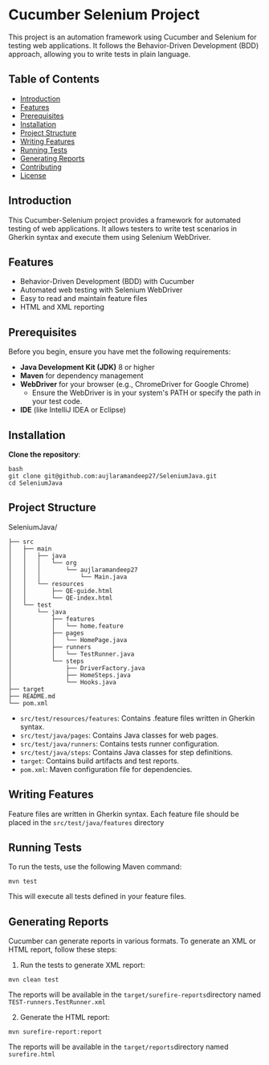# Cucumber Selenium Project

This project is an automation framework using Cucumber and Selenium for testing web applications. 
It follows the Behavior-Driven Development (BDD) approach, allowing you to write tests in plain language.

## Table of Contents

- [Introduction](#introduction)
- [Features](#features)
- [Prerequisites](#prerequisites)
- [Installation](#installation)
- [Project Structure](#project-structure)
- [Writing Features](#writing-features)
- [Running Tests](#running-tests)
- [Generating Reports](#generating-reports)
- [Contributing](#contributing)
- [License](#license)

## Introduction

This Cucumber-Selenium project provides a framework for automated testing of web applications. 
It allows testers to write test scenarios in Gherkin syntax and execute them using Selenium WebDriver.

## Features

- Behavior-Driven Development (BDD) with Cucumber
- Automated web testing with Selenium WebDriver
- Easy to read and maintain feature files
- HTML and XML reporting

## Prerequisites

Before you begin, ensure you have met the following requirements:

- **Java Development Kit (JDK)** 8 or higher
- **Maven** for dependency management
- **WebDriver** for your browser (e.g., ChromeDriver for Google Chrome)
  - Ensure the WebDriver is in your system's PATH or specify the path in your test code.
- **IDE** (like IntelliJ IDEA or Eclipse)

## Installation

**Clone the repository**:

    bash
    git clone git@github.com:aujlaramandeep27/SeleniumJava.git
    cd SeleniumJava
   
## Project Structure

SeleniumJava/

    ├── src
    │   ├── main
    │   │   ├── java
    │   │   │   └── org
    │   │   │       └── aujlaramandeep27
    │   │   │           └── Main.java
    │   │   └── resources
    │   │       ├── QE-guide.html
    │   │       └── QE-index.html
    │   └── test
    │       └── java
    │           ├── features
    │           │   └── home.feature
    │           ├── pages
    │           │   └── HomePage.java
    │           ├── runners
    │           │   └── TestRunner.java
    │           └── steps
    │               ├── DriverFactory.java
    │               ├── HomeSteps.java
    │               └── Hooks.java
    ├── target
    ├── README.md
    └── pom.xml

- `src/test/resources/features`: Contains .feature files written in Gherkin syntax.
- `src/test/java/pages`: Contains Java classes for web pages.
- `src/test/java/runners`: Contains tests runner configuration.
- `src/test/java/steps`: Contains Java classes for step definitions.
- `target`: Contains build artifacts and test reports.
- `pom.xml`: Maven configuration file for dependencies.

## Writing Features

Feature files are written in Gherkin syntax. 
Each feature file should be placed in the `src/test/java/features` directory

## Running Tests
To run the tests, use the following Maven command:

`mvn test`

This will execute all tests defined in your feature files.

## Generating Reports
Cucumber can generate reports in various formats. 
To generate an XML or HTML report, follow these steps:

1. Run the tests to generate XML report:

`mvn clean test`

The reports will be available in the `target/surefire-reports`directory named `TEST-runners.TestRunner.xml`

2. Generate the HTML report:

`mvn surefire-report:report`

The reports will be available in the `target/reports`directory named `surefire.html`